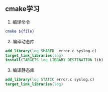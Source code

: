 ## cmake学习

1. 编译命令  
```bash
cmake ${file}  
```
2. 编译动态库  
```cmake
add_library(log SHARED  error.c syslog.c)
target_link_libraries(log)
install(TARGETS log LIBRARY DESTINATION lib)
``` 
3. 编译静态库
```cmake
add_library(log STATIC error.c syslog.c)
target_link_libraries(log)
```